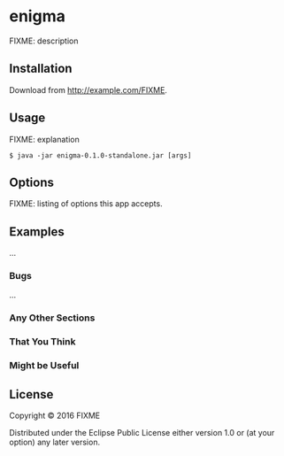 # enigma

FIXME: description

## Installation

Download from http://example.com/FIXME.

## Usage

FIXME: explanation

    $ java -jar enigma-0.1.0-standalone.jar [args]

## Options

FIXME: listing of options this app accepts.

## Examples

...

### Bugs

...

### Any Other Sections
### That You Think
### Might be Useful

## License

Copyright © 2016 FIXME

Distributed under the Eclipse Public License either version 1.0 or (at
your option) any later version.
